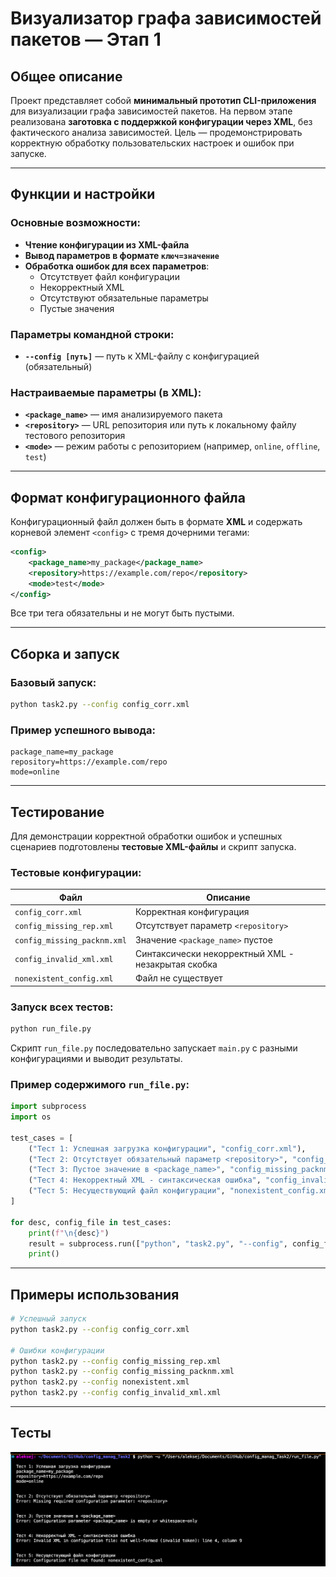 # Визуализатор графа зависимостей пакетов — Этап 1

## Общее описание

Проект представляет собой **минимальный прототип CLI-приложения** для визуализации графа зависимостей пакетов. На первом этапе реализована **заготовка с поддержкой конфигурации через XML**, без фактического анализа зависимостей. Цель — продемонстрировать корректную обработку пользовательских настроек и ошибок при запуске.

---

## Функции и настройки

### Основные возможности:
- **Чтение конфигурации из XML-файла**
- **Вывод параметров в формате `ключ=значение`**
- **Обработка ошибок для всех параметров**:
  - Отсутствует файл конфигурации
  - Некорректный XML
  - Отсутствуют обязательные параметры
  - Пустые значения

### Параметры командной строки:
- **`--config [путь]`** — путь к XML-файлу с конфигурацией (обязательный)

### Настраиваемые параметры (в XML):
- **`<package_name>`** — имя анализируемого пакета
- **`<repository>`** — URL репозитория или путь к локальному файлу тестового репозитория
- **`<mode>`** — режим работы с репозиторием (например, `online`, `offline`, `test`)

---

## Формат конфигурационного файла

Конфигурационный файл должен быть в формате **XML** и содержать корневой элемент `<config>` с тремя дочерними тегами:

```xml
<config>
    <package_name>my_package</package_name>
    <repository>https://example.com/repo</repository>
    <mode>test</mode>
</config>
```

Все три тега обязательны и не могут быть пустыми.

---

## Сборка и запуск

### Базовый запуск:
```bash
python task2.py --config config_corr.xml
```

### Пример успешного вывода:
```
package_name=my_package
repository=https://example.com/repo
mode=online
```

---

## Тестирование

Для демонстрации корректной обработки ошибок и успешных сценариев подготовлены **тестовые XML-файлы** и скрипт запуска.

### Тестовые конфигурации:

| Файл | Описание |
|------|--------|
| `config_corr.xml` | Корректная конфигурация |
| `config_missing_rep.xml` | Отсутствует параметр `<repository>` |
| `config_missing_packnm.xml` | Значение `<package_name>` пустое |
| `config_invalid_xml.xml` | Синтаксически некорректный XML - незакрытая скобка |
| `nonexistent_config.xml` | Файл не существует |

### Запуск всех тестов:
```bash
python run_file.py
```

Скрипт `run_file.py` последовательно запускает `main.py` с разными конфигурациями и выводит результаты.

### Пример содержимого `run_file.py`:
```python
import subprocess
import os

test_cases = [
    ("Тест 1: Успешная загрузка конфигурации", "config_corr.xml"),
    ("Тест 2: Отсутствует обязательный параметр <repository>", "config_missing_rep.xml"),
    ("Тест 3: Пустое значение в <package_name>", "config_missing_packnm.xml"),
    ("Тест 4: Некорректный XML - синтаксическая ошибка", "config_invalid_xml.xml"),
    ("Тест 5: Несуществующий файл конфигурации", "nonexistent_config.xml"),
]

for desc, config_file in test_cases:
    print(f"\n{desc}")
    result = subprocess.run(["python", "task2.py", "--config", config_file])
    print()
```

---

## Примеры использования

```bash
# Успешный запуск
python task2.py --config config_corr.xml

# Ошибки конфигурации
python task2.py --config config_missing_rep.xml
python task2.py --config config_missing_packnm.xml
python task2.py --config nonexistent.xml
python task2.py --config config_invalid_xml.xml
```

---

## Тесты

![alt text](image.png)
